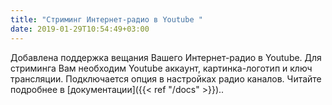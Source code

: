 ```yaml
---
title: "Стриминг Интернет-радио в Youtube "
date: 2019-01-29T10:54:49+03:00
---
```


 Добавлена поддержка вещания Вашего Интернет-радио в Youtube. Для стриминга Вам необходим Youtube аккаунт, картинка-логотип и ключ трансляции. Подключается опция в настройках радио каналов. Читайте подробнее в [документации]({{< ref "/docs" >}}).. 